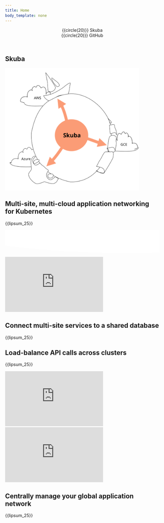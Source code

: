 ```yaml
---
title: Home
body_template: none
---
```


<header>
  <div>
    <div id="-top-left-nav">
      {{circle(20)}}
      <span class="nameplate">Skuba</span>
    </div>
    <div id="-top-right-nav">
       {{circle(20)}}
      GitHub
    </div>
  </div>
</header>

<section id="-intro-section">
  <div>
    <h1 class="nameplate">Skuba</h1>
    <img src="world.svg" height="400"/>
    <h2>Multi-site, multi-cloud application networking for Kubernetes</h2>
    <p>{{lipsum_25}}</p>
  </div>
</section><svg id="-wave" height="6em" width="100%" xmlns="http://www.w3.org/2000/svg">
  <path d="M 0 0 L 0 50 Q 400 100, 800 50 T 1600 50 T 2400 50 T 3200 50 L 3200 0 Z" fill="#fff"/>
</svg>

<section>
  <div class="video">
    <iframe width="320" height="180" src="https://www.youtube.com/embed/AjPau5QYtYs" frameborder="0" allow="accelerometer; autoplay; encrypted-media; gyroscope; picture-in-picture" allowfullscreen></iframe>
    <div>
      <h2>Connect multi-site services to a shared database</h2>
      <p>{{lipsum_25}}</p>
    </div>
  </div>
</section>

<section>
  <div class="video">
    <div>
      <h2>Load-balance API calls across clusters</h2>
      <p>{{lipsum_25}}</p>
    </div>
    <iframe width="320" height="180" src="https://www.youtube.com/embed/AjPau5QYtYs" frameborder="0" allow="accelerometer; autoplay; encrypted-media; gyroscope; picture-in-picture" allowfullscreen></iframe>
  </div>
</section>

<section>
  <div class="video">
    <iframe width="320" height="180" src="https://www.youtube.com/embed/AjPau5QYtYs" frameborder="0" allow="accelerometer; autoplay; encrypted-media; gyroscope; picture-in-picture" allowfullscreen></iframe>
    <div>
      <h2>Centrally manage your global application network</h2>
      <p>{{lipsum_25}}</p>
    </div>
  </div>
</section>

<footer>
  <div>
  </div>
</footer>
